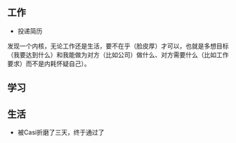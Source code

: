 ## 工作
- 投递简历

发现一个内核，无论工作还是生活，要不在乎（脸皮厚）才可以，也就是多想目标（我要达到什么）和我能做为对方（比如公司）做什么、对方需要什么（比如工作要求）而不是内耗怀疑自己）。

## 学习

## 生活
- 被Casi折磨了三天，终于通过了

